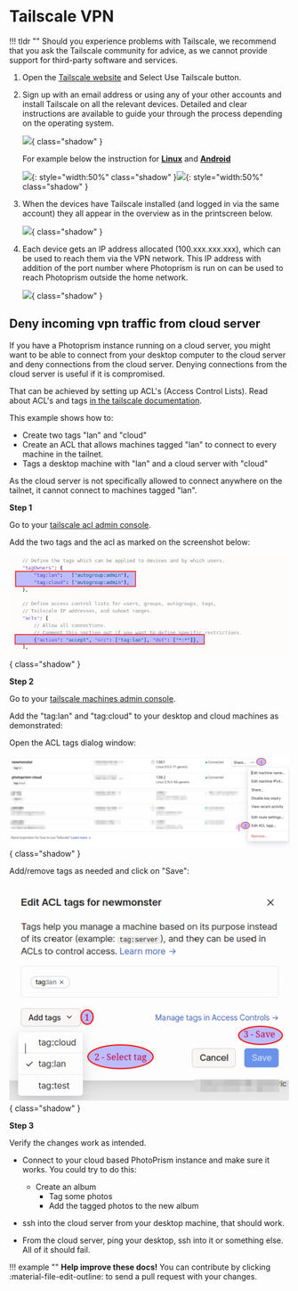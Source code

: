 # Tailscale VPN

!!! tldr ""
    Should you experience problems with Tailscale, we recommend that you ask the Tailscale community for advice, as we cannot provide support for third-party software and services.

1. Open the [Tailscale website](https://tailscale.com/) and Select Use Tailscale button. 

2. Sign up with an email address or using any of your other accounts and install Tailscale on all the relevant devices. Detailed and clear instructions are available to guide your through the process depending on the operating system.

    ![](img/tailscale-1.png){ class="shadow" }

    For example below the instruction for [**Linux**](https://tailscale.com/download/linux) and [**Android**](https://tailscale.com/download/android)

    ![](img/tailscale-3.png){: style="width:50%" class="shadow" }![](img/tailscale-2.png){: style="width:50%" class="shadow" }

3. When the devices have Tailscale installed (and logged in via the same account) they all appear in the overview as in the printscreen below.

    ![](img/tailscale-4.png){ class="shadow" }

4. Each device gets an IP address allocated (100.xxx.xxx.xxx), which can be used to reach them via the VPN network. This IP address with addition of the port number where Photoprism is run on can be used to reach Photoprism outside the home network. 

    ![](img/tailscale-5.png){ class="shadow" }

## Deny incoming vpn traffic from cloud server

If you have a Photoprism instance running on a cloud server, you might want to be able to connect from your desktop computer to the cloud server and deny connections from the cloud server. Denying connections from the cloud server is useful if it is compromised.

That can be achieved by setting up ACL's (Access Control Lists). Read about ACL's and tags [in the tailscale documentation](https://tailscale.com/kb/1018/acls).

This example shows how to:

- Create two tags "lan" and "cloud"
- Create an ACL that allows machines tagged "lan" to connect to every machine in the tailnet.
- Tags a desktop machine with "lan" and a cloud server with "cloud"

As the cloud server is not specifically allowed to connect anywhere on the tailnet, it cannot connect to machines tagged "lan".

**Step 1**

Go to your [tailscale acl admin console](https://login.tailscale.com/admin/acls/file).

Add the two tags and the acl as marked on the screenshot below:

   ![](img/tailscale-6.png){ class="shadow" }


**Step 2**

Go to your [tailscale machines admin console](https://login.tailscale.com/admin/machines).

Add the "tag:lan" and "tag:cloud" to your desktop and cloud machines as demonstrated:


Open the ACL tags dialog window:

   ![](img/tailscale-7.png){ class="shadow" }

Add/remove tags as needed and click on "Save":

   ![](img/tailscale-8.png){ class="shadow" }

**Step 3**

Verify the changes work as intended.

- Connect to your cloud based PhotoPrism instance and make sure it works. You could try to do this:
    - Create an album
      - Tag some photos
      - Add the tagged photos to the new album

- ssh into the cloud server from your desktop machine, that should work.

- From the cloud server, ping your desktop, ssh into it or something else. All of it should fail.


!!! example ""
    **Help improve these docs!** You can contribute by clicking :material-file-edit-outline: to send a pull request with your changes.
